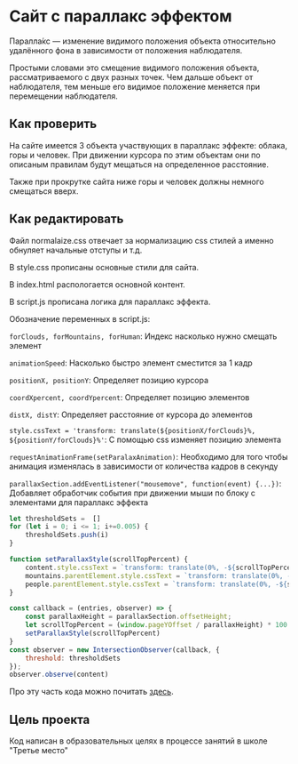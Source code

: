 # Сайт с параллакс эффектом
Паралла́кс — изменение видимого положения объекта относительно удалённого фона в зависимости от положения наблюдателя. 

Простыми словами это смещение видимого положения объекта, рассматриваемого с двух разных точек. Чем дальше объект от наблюдателя, тем меньше его видимое положение меняется при перемещении наблюдателя.
## Как проверить
На сайте имеется 3 объекта участвующих в параллакс эффекте: облака, горы и человек. При движении курсора по этим объектам они по описаным правилам будут мещаться на определенное расстояние.

Также при прокрутке сайта ниже горы и человек должны немного смещаться вверх.
## Как редактировать
Файл normalaize.css отвечает за нормализацию css стилей а именно обнуляет начальные отступы и т.д.

В style.css прописаны основные стили для сайта.

В index.html распологается основной контент.

В script.js прописана логика для параллакс эффекта.

Обозначение переменных в script.js:

`forClouds, forMountains, forHuman`: Индекс насколько нужно смещать элемент

`animationSpeed`: Насколько быстро элемент сместится за 1 кадр

`positionX, positionY`: Определяет позицию курсора

`coordXpercent, coordYpercent`: Определяет позицию элементов

`distX, distY`: Определяет расстояние от курсора до элементов

`style.cssText = 'transform: translate(${positionX/forClouds}%, ${positionY/forClouds}%'`: С помощью css изменяет позицию элемента

`requestAnimationFrame(setParalaxAnimation)`: Необходимо для того чтобы анимация изменялась в зависимости от количества кадров в секунду

`parallaxSection.addEventListener("mousemove", function(event) {...})`: Добавляет обработчик события при движении мыши по блоку с элементами для параллакс эффекта

```js
let thresholdSets =  []
for (let i = 0; i <= 1; i+=0.005) {
    thresholdSets.push(i)
}

function setParallaxStyle(scrollTopPercent) {
    content.style.cssText = `transform: translate(0%, -${scrollTopPercent / 9}%)`
    mountains.parentElement.style.cssText = `transform: translate(0%, -${scrollTopPercent / 6}%)`
    people.parentElement.style.cssText = `transform: translate(0%, -${scrollTopPercent / 3}%)`
}

const callback = (entries, observer) => {
    const parallaxHeight = parallaxSection.offsetHeight;
    let scrollTopPercent = (window.pageYOffset / parallaxHeight) * 100
    setParallaxStyle(scrollTopPercent)
}
const observer = new IntersectionObserver(callback, {
    threshold: thresholdSets 
});
observer.observe(content)
```
Про эту часть кода можно почитать [здесь](https://doka.guide/js/intersection-observer/).
## Цель проекта
Код написан в образовательных целях в процессе занятий в школе "Третье место"